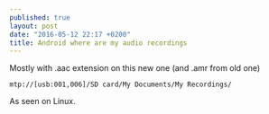 ```yaml
---
published: true
layout: post
date: "2016-05-12 22:17 +0200"
title: Android where are my audio recordings
---
```

Mostly with .aac extension on this new one (and .amr from old one)

    mtp://[usb:001,006]/SD card/My Documents/My Recordings/
    
As seen on Linux.
